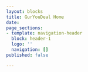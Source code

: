 ```yaml
---
layout: blocks
title: GurYouDeal Home
date: 
page_sections:
- template: navigation-header
  block: header-1
  logo: ''
  navigation: []
published: false

---
```


